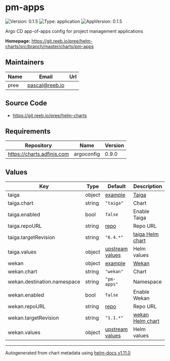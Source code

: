 # pm-apps

![Version: 0.1.5](https://img.shields.io/badge/Version-0.1.5-informational?style=flat-square) ![Type: application](https://img.shields.io/badge/Type-application-informational?style=flat-square) ![AppVersion: 0.1.5](https://img.shields.io/badge/AppVersion-0.1.5-informational?style=flat-square)

Argo CD app-of-apps config for project management applications

**Homepage:** <https://git.reeb.io/pree/helm-charts/src/branch/master/charts/pm-apps>

## Maintainers

| Name | Email | Url |
| ---- | ------ | --- |
| pree | <pascal@reeb.io> |  |

## Source Code

* <https://git.reeb.io/pree/helm-charts>

## Requirements

| Repository | Name | Version |
|------------|------|---------|
| https://charts.adfinis.com | argoconfig | 0.9.0 |

## Values

| Key | Type | Default | Description |
|-----|------|---------|-------------|
| taiga | object | [example](./examples/taiga.yaml) | [Taiga](https://taiga.io/) |
| taiga.chart | string | `"taiga"` | Chart |
| taiga.enabled | bool | `false` | Enable Taiga |
| taiga.repoURL | string | [repo](https://github.com/nemonik/taiga-helm) | Repo URL |
| taiga.targetRevision | string | `"6.4.*"` | [taiga Helm chart](https://github.com/nemonik/taiga-helm) |
| taiga.values | object | [upstream values](https://github.com/nemonik/taiga-helm/blob/master/values.yaml) | Helm values |
| wekan | object | [example](./examples/wekan.yaml) | [Wekan](https://wekan.github.io/) |
| wekan.chart | string | `"wekan"` | Chart |
| wekan.destination.namespace | string | `"pm-apps"` | Namespace |
| wekan.enabled | bool | `false` | Enable Wekan |
| wekan.repoURL | string | [repo](https://github.com/wekan/charts) | Repo URL |
| wekan.targetRevision | string | `"1.1.*"` | [wekan Helm chart](https://github.com/wekan/charts/tree/master/charts/wekan) |
| wekan.values | object | [upstream values](https://github.com/wekan/charts/blob/master/charts/wekan/values.yaml) | Helm values |

----------------------------------------------
Autogenerated from chart metadata using [helm-docs v1.11.0](https://github.com/norwoodj/helm-docs/releases/v1.11.0)
